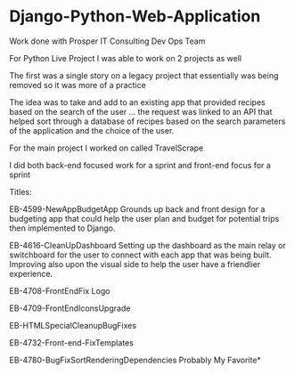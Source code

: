 # Django-Python-Web-Application
Work done with Prosper IT Consulting Dev Ops Team



For Python Live Project I was able to work on 2 projects as well

The first was a single story on a legacy project that essentially was being removed so it was more of a practice

The idea was to take and add to an existing app that provided recipes based on the search of the user ... the request was linked to an API that helped sort through a database of recipes based on the search parameters of the application and the choice of the user.

For the main project I worked on called TravelScrape

I did both back-end focused work for a sprint and front-end focus for a sprint

Titles:

EB-4599-NewAppBudgetApp Grounds up back and front design for a budgeting app that could help the user plan and budget for potential trips then implemented to Django.

EB-4616-CleanUpDashboard Setting up the dashboard as the main relay or switchboard for the user to connect with each app that was being built. Improving also upon the visual side to help the user have a friendlier experience.

EB-4708-FrontEndFix Logo

EB-4709-FrontEndIconsUpgrade

EB-HTMLSpecialCleanupBugFixes

EB-4732-Front-end-FixTemplates

EB-4780-BugFixSortRenderingDependencies Probably My Favorite*
